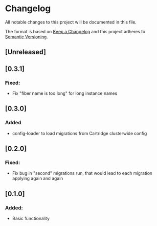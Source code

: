 # Changelog
All notable changes to this project will be documented in this file.

The format is based on [Keep a Changelog](http://keepachangelog.com/en/1.0.0/)
and this project adheres to [Semantic Versioning](http://semver.org/spec/v2.0.0.html).

## [Unreleased]

## [0.3.1]
### Fixed:
- Fix "fiber name is too long" for long instance names

## [0.3.0]
### Added
- config-loader to load migrations from Cartridge clusterwide config

## [0.2.0]
### Fixed:
- Fix bug in "second" migrations run, that would lead to each migration applying again and again

## [0.1.0]
### Added:
- Basic functionality
